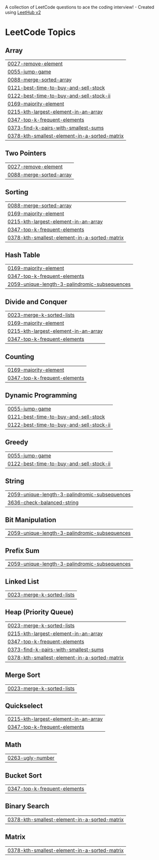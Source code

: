 A collection of LeetCode questions to ace the coding interview! - Created using [LeetHub v2](https://github.com/arunbhardwaj/LeetHub-2.0)
<!---LeetCode Topics Start-->
# LeetCode Topics
## Array
|  |
| ------- |
| [0027-remove-element](https://github.com/shantanu1807/Top-Interview-150-Question/tree/master/0027-remove-element) |
| [0055-jump-game](https://github.com/shantanu1807/Top-Interview-150-Question/tree/master/0055-jump-game) |
| [0088-merge-sorted-array](https://github.com/shantanu1807/Top-Interview-150-Question/tree/master/0088-merge-sorted-array) |
| [0121-best-time-to-buy-and-sell-stock](https://github.com/shantanu1807/Top-Interview-150-Question/tree/master/0121-best-time-to-buy-and-sell-stock) |
| [0122-best-time-to-buy-and-sell-stock-ii](https://github.com/shantanu1807/Top-Interview-150-Question/tree/master/0122-best-time-to-buy-and-sell-stock-ii) |
| [0169-majority-element](https://github.com/shantanu1807/Top-Interview-150-Question/tree/master/0169-majority-element) |
| [0215-kth-largest-element-in-an-array](https://github.com/shantanu1807/Top-Interview-150-Question/tree/master/0215-kth-largest-element-in-an-array) |
| [0347-top-k-frequent-elements](https://github.com/shantanu1807/Top-Interview-150-Question/tree/master/0347-top-k-frequent-elements) |
| [0373-find-k-pairs-with-smallest-sums](https://github.com/shantanu1807/Top-Interview-150-Question/tree/master/0373-find-k-pairs-with-smallest-sums) |
| [0378-kth-smallest-element-in-a-sorted-matrix](https://github.com/shantanu1807/Top-Interview-150-Question/tree/master/0378-kth-smallest-element-in-a-sorted-matrix) |
## Two Pointers
|  |
| ------- |
| [0027-remove-element](https://github.com/shantanu1807/Top-Interview-150-Question/tree/master/0027-remove-element) |
| [0088-merge-sorted-array](https://github.com/shantanu1807/Top-Interview-150-Question/tree/master/0088-merge-sorted-array) |
## Sorting
|  |
| ------- |
| [0088-merge-sorted-array](https://github.com/shantanu1807/Top-Interview-150-Question/tree/master/0088-merge-sorted-array) |
| [0169-majority-element](https://github.com/shantanu1807/Top-Interview-150-Question/tree/master/0169-majority-element) |
| [0215-kth-largest-element-in-an-array](https://github.com/shantanu1807/Top-Interview-150-Question/tree/master/0215-kth-largest-element-in-an-array) |
| [0347-top-k-frequent-elements](https://github.com/shantanu1807/Top-Interview-150-Question/tree/master/0347-top-k-frequent-elements) |
| [0378-kth-smallest-element-in-a-sorted-matrix](https://github.com/shantanu1807/Top-Interview-150-Question/tree/master/0378-kth-smallest-element-in-a-sorted-matrix) |
## Hash Table
|  |
| ------- |
| [0169-majority-element](https://github.com/shantanu1807/Top-Interview-150-Question/tree/master/0169-majority-element) |
| [0347-top-k-frequent-elements](https://github.com/shantanu1807/Top-Interview-150-Question/tree/master/0347-top-k-frequent-elements) |
| [2059-unique-length-3-palindromic-subsequences](https://github.com/shantanu1807/Top-Interview-150-Question/tree/master/2059-unique-length-3-palindromic-subsequences) |
## Divide and Conquer
|  |
| ------- |
| [0023-merge-k-sorted-lists](https://github.com/shantanu1807/Top-Interview-150-Question/tree/master/0023-merge-k-sorted-lists) |
| [0169-majority-element](https://github.com/shantanu1807/Top-Interview-150-Question/tree/master/0169-majority-element) |
| [0215-kth-largest-element-in-an-array](https://github.com/shantanu1807/Top-Interview-150-Question/tree/master/0215-kth-largest-element-in-an-array) |
| [0347-top-k-frequent-elements](https://github.com/shantanu1807/Top-Interview-150-Question/tree/master/0347-top-k-frequent-elements) |
## Counting
|  |
| ------- |
| [0169-majority-element](https://github.com/shantanu1807/Top-Interview-150-Question/tree/master/0169-majority-element) |
| [0347-top-k-frequent-elements](https://github.com/shantanu1807/Top-Interview-150-Question/tree/master/0347-top-k-frequent-elements) |
## Dynamic Programming
|  |
| ------- |
| [0055-jump-game](https://github.com/shantanu1807/Top-Interview-150-Question/tree/master/0055-jump-game) |
| [0121-best-time-to-buy-and-sell-stock](https://github.com/shantanu1807/Top-Interview-150-Question/tree/master/0121-best-time-to-buy-and-sell-stock) |
| [0122-best-time-to-buy-and-sell-stock-ii](https://github.com/shantanu1807/Top-Interview-150-Question/tree/master/0122-best-time-to-buy-and-sell-stock-ii) |
## Greedy
|  |
| ------- |
| [0055-jump-game](https://github.com/shantanu1807/Top-Interview-150-Question/tree/master/0055-jump-game) |
| [0122-best-time-to-buy-and-sell-stock-ii](https://github.com/shantanu1807/Top-Interview-150-Question/tree/master/0122-best-time-to-buy-and-sell-stock-ii) |
## String
|  |
| ------- |
| [2059-unique-length-3-palindromic-subsequences](https://github.com/shantanu1807/Top-Interview-150-Question/tree/master/2059-unique-length-3-palindromic-subsequences) |
| [3636-check-balanced-string](https://github.com/shantanu1807/Top-Interview-150-Question/tree/master/3636-check-balanced-string) |
## Bit Manipulation
|  |
| ------- |
| [2059-unique-length-3-palindromic-subsequences](https://github.com/shantanu1807/Top-Interview-150-Question/tree/master/2059-unique-length-3-palindromic-subsequences) |
## Prefix Sum
|  |
| ------- |
| [2059-unique-length-3-palindromic-subsequences](https://github.com/shantanu1807/Top-Interview-150-Question/tree/master/2059-unique-length-3-palindromic-subsequences) |
## Linked List
|  |
| ------- |
| [0023-merge-k-sorted-lists](https://github.com/shantanu1807/Top-Interview-150-Question/tree/master/0023-merge-k-sorted-lists) |
## Heap (Priority Queue)
|  |
| ------- |
| [0023-merge-k-sorted-lists](https://github.com/shantanu1807/Top-Interview-150-Question/tree/master/0023-merge-k-sorted-lists) |
| [0215-kth-largest-element-in-an-array](https://github.com/shantanu1807/Top-Interview-150-Question/tree/master/0215-kth-largest-element-in-an-array) |
| [0347-top-k-frequent-elements](https://github.com/shantanu1807/Top-Interview-150-Question/tree/master/0347-top-k-frequent-elements) |
| [0373-find-k-pairs-with-smallest-sums](https://github.com/shantanu1807/Top-Interview-150-Question/tree/master/0373-find-k-pairs-with-smallest-sums) |
| [0378-kth-smallest-element-in-a-sorted-matrix](https://github.com/shantanu1807/Top-Interview-150-Question/tree/master/0378-kth-smallest-element-in-a-sorted-matrix) |
## Merge Sort
|  |
| ------- |
| [0023-merge-k-sorted-lists](https://github.com/shantanu1807/Top-Interview-150-Question/tree/master/0023-merge-k-sorted-lists) |
## Quickselect
|  |
| ------- |
| [0215-kth-largest-element-in-an-array](https://github.com/shantanu1807/Top-Interview-150-Question/tree/master/0215-kth-largest-element-in-an-array) |
| [0347-top-k-frequent-elements](https://github.com/shantanu1807/Top-Interview-150-Question/tree/master/0347-top-k-frequent-elements) |
## Math
|  |
| ------- |
| [0263-ugly-number](https://github.com/shantanu1807/Top-Interview-150-Question/tree/master/0263-ugly-number) |
## Bucket Sort
|  |
| ------- |
| [0347-top-k-frequent-elements](https://github.com/shantanu1807/Top-Interview-150-Question/tree/master/0347-top-k-frequent-elements) |
## Binary Search
|  |
| ------- |
| [0378-kth-smallest-element-in-a-sorted-matrix](https://github.com/shantanu1807/Top-Interview-150-Question/tree/master/0378-kth-smallest-element-in-a-sorted-matrix) |
## Matrix
|  |
| ------- |
| [0378-kth-smallest-element-in-a-sorted-matrix](https://github.com/shantanu1807/Top-Interview-150-Question/tree/master/0378-kth-smallest-element-in-a-sorted-matrix) |
<!---LeetCode Topics End-->